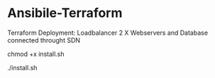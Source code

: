 # Ansibile-Terraform

Terraform 
Deployment: Loadbalancer 2 X Webservers and Database connected throught SDN 

chmod +x install.sh

./install.sh

 
